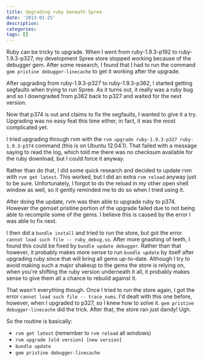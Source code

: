 ```yaml
---
title: Upgrading ruby beneath Spree
date: '2013-01-25'
description:
categories:
tags: []
---
```

Ruby can be tricky to upgrade. When I went from ruby-1.9.3-p192 to
ruby-1.9.3-p327, my development Spree store stopped working because of
the debugger gem. After some research, I found that I had to run the
command `gem pristine debugger-linecache` to get it working after the
upgrade.

After upgrading from ruby-1.9.3-p327 to ruby-1.9.3-p362, I started
getting segfaults when trying to run Spree.  As it turns out, it really
was a ruby bug and so I downgraded from p362 back to p327 and waited for
the next version.

Now that p374 is out and claims to fix the segfaults, I wanted to give
it a try.  Upgrading was no easy feat this time either, in fact, it was
the most complicated yet.

I tried upgrading through rvm with the `rvm upgrade ruby-1.9.3-p327
ruby-1.9.3-p374` command (this is on Ubuntu 12.04.1).  That failed with
a message saying to read the log, which told me there was no checksum
available for the ruby download, but I could force it anyway.

Rather than do that, I did some quick research and decided to update
rvm with `rvm get latest`.  This worked, but I did an extra `rvm reload`
anyway just to be sure.  Unfortunately, I forgot to do the reload in my
other open shell window as well, so it gently reminded me to do so when
I tried using it.

After doing the update, rvm was then able to upgrade ruby to p374.
However the gemset pristine portion of the upgrade failed due to not
being able to recompile some of the gems.  I believe this is caused by
the error I was able to fix next.

I then did a `bundle install` and tried to run the store, but got the
error `cannot load such file -- ruby_debug.so`.  After more gnashing of
teeth, I found this could be fixed by `bundle update debugger`.  Rather
than that however, it probably makes more sense to run `bundle update`
by itself after upgrading ruby since that will bring all gems
up-to-date.  Although I try to avoid making such a major shakeup to the
gems the store is relying on, when you're shifting the ruby version
underneath it all, it probably makes sense to give them all a chance to
rebuild against it.

That wasn't everything though.  Once I tried to run the store again, I
got the error `cannot load such file -- trace_nums`.  I'd dealt with
this one before, however, when I upgraded to p327, so I knew how to
solve it.  `gem pristine debugger-linecache` did the trick.  After that,
the store ran just dandy!  Ugh.

So the routine is basically:

- `rvm get latest` (remember to `rvm reload` all windows)
- `rvm upgrade [old version] [new version]`
- `bundle update`
- `gem pristine debugger-linecache`

